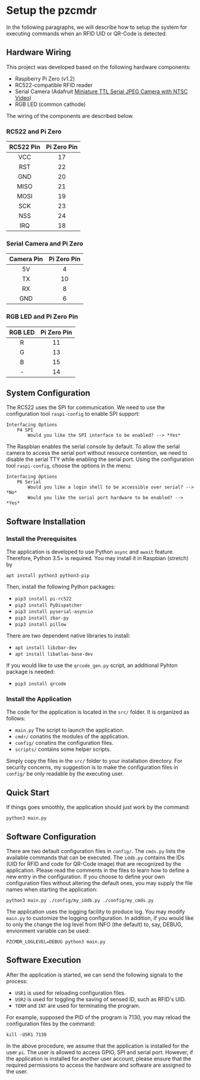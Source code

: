 Setup the pzcmdr
================

In the following paragraphs, we will describe how to setup the system for executing commands when an RFID UID or QR-Code is detected.

Hardware Wiring
---------------

This project was developed based on the following hardware components:

*   Raspberry Pi Zero (v1.2)
*   RC522-compatible RFID reader
*   Serial Camera (Adafruit [Miniature TTL Serial JPEG Camera with NTSC Video](https://www.adafruit.com/product/1386))
*   RGB LED (common cathode)

The wiring of the components are described below.

### RC522 and Pi Zero

RC522 Pin | Pi Zero Pin
:--------:|:----------:
 VCC      | 17
 RST      | 22
 GND      | 20
 MISO     | 21
 MOSI     | 19
 SCK      | 23
 NSS      | 24
 IRQ      | 18
 
 ### Serial Camera and Pi Zero
 
 Camera Pin | Pi Zero Pin
 :---------:|:----------:
  5V        | 4
  TX        | 10
  RX        | 8
  GND       | 6
 
 ### RGB LED and Pi Zero Pin
 
 RGB LED | Pi Zero Pin
 :------:|:----------:
  R      | 11
  G      | 13
  B      | 15
  \-      | 14
  

System Configuration
--------------------

The RC522 uses the SPI for communication. We need to use the configuration tool `raspi-config` to enable SPI support:

    Interfacing Options
        P4 SPI
            Would you like the SPI interface to be enabled? --> *Yes*

The Raspbian enables the serial console by default. To allow the serial camera to access the serial port
without resource contention, we need to disable the serial TTY while enabling the serial port.
Using the configuration tool `raspi-config`, choose the options in the menu:

    Interfacing Options
        P6 Serial
            Would you like a login shell to be accessible over serial? --> *No*
            Would you like the serial port hardware to be enabled? --> *Yes*

Software Installation
---------------------

### Install the Prerequisites

The application is developed to use Python `async` and `await` feature. Therefore, Python 3.5+ is required.
You may install it in Raspbian (stretch) by

    apt install python3 python3-pip

Then, install the following Python packages:

*   `pip3 install pi-rc522`
*   `pip3 install PyDispatcher`
*   `pip3 install pyserial-asyncio`
*   `pip3 install zbar-py`
*   `pip3 install pillow`
    
There are two dependent native libraries to install:

*   `apt install libzbar-dev`
*   `apt install libatlas-base-dev`

If you would like to use the `qrcode_gen.py` script, an additional Pyhton package is needed:

* `pip3 install qrcode`

### Install the Application

The code for the application is located in the `src/` folder. It is organized as follows:

*   `main.py` The script to launch the application.
*   `cmdr/` conatins the modules of the application.
*   `config/` conatins the configuration files.
*   `scripts/` contains some helper scripts.

Simply copy the files in the `src/` folder to your installation directory. For security concerns, my
suggestion is to make the configuration files in `config/` be only readable by the executing
user.


Quick Start
-----------

If things goes smoothly, the application should just work by the command:

    python3 main.py


Software Configuration
----------------------

There are two default configuration files in `config/`. The `cmds.py` lists the available commands that can be executed.
The `iddb.py` contains the IDs (UID for RFID and code for QR-Code image) that are recognized by the application.
Please read the comments in the files to learn how to define a new entry in the configuration.
If you choose to define your own configuration files without altering the default ones, you may supply the
file names when starting the application:

    python3 main.py ./config/my_iddb.py ./config/my_cmds.py
    

The application uses the logging facility to produce log. You may modify `main.py` to customize the logging configuration.
In addition, if you would like to only the change the log level from INFO (the default) to, say, DEBUG, envionment variable can be used:

    PZCMDR_LOGLEVEL=DEBUG python3 main.py


Software Execution
------------------

After the application is started, we can send the following signals to the process:

*   `USR1` is used for reloading configuration files.
*   `USR2` is used for toggling the saving of sensed ID, such as RFID's UID.
*   `TERM` and `INT` are used for terminating the program.

For example, supposed the PID of the program is 7130, you may reload the 
configuration files by the command:

    kill -USR1 7130


In the above procedure, we assume that the application is installed for the user `pi`.
The user is allowed to access GPIO, SPI and serial port.
However, if the application is installed for another user account, please ensure that the required permissions
to access the hardware and software are assigned to the user.
